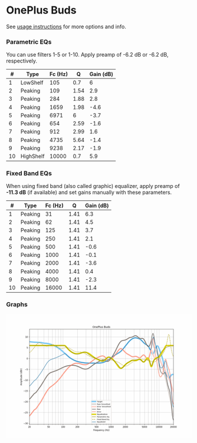 # OnePlus Buds
See [usage instructions](https://github.com/jaakkopasanen/AutoEq#usage) for more options and info.

### Parametric EQs
You can use filters 1-5 or 1-10. Apply preamp of -6.2 dB or -6.2 dB, respectively.

|   # | Type      |   Fc (Hz) |    Q |   Gain (dB) |
|-----|-----------|-----------|------|-------------|
|   1 | LowShelf  |       105 | 0.7  |         6   |
|   2 | Peaking   |       109 | 1.54 |         2.9 |
|   3 | Peaking   |       284 | 1.88 |         2.8 |
|   4 | Peaking   |      1659 | 1.98 |        -4.6 |
|   5 | Peaking   |      6971 | 6    |        -3.7 |
|   6 | Peaking   |       654 | 2.59 |        -1.6 |
|   7 | Peaking   |       912 | 2.99 |         1.6 |
|   8 | Peaking   |      4735 | 5.64 |        -1.4 |
|   9 | Peaking   |      9238 | 2.17 |        -1.9 |
|  10 | HighShelf |     10000 | 0.7  |         5.9 |

### Fixed Band EQs
When using fixed band (also called graphic) equalizer, apply preamp of **-11.3 dB** (if available) and set gains manually with these parameters.

|   # | Type    |   Fc (Hz) |    Q |   Gain (dB) |
|-----|---------|-----------|------|-------------|
|   1 | Peaking |        31 | 1.41 |         6.3 |
|   2 | Peaking |        62 | 1.41 |         4.5 |
|   3 | Peaking |       125 | 1.41 |         3.7 |
|   4 | Peaking |       250 | 1.41 |         2.1 |
|   5 | Peaking |       500 | 1.41 |        -0.6 |
|   6 | Peaking |      1000 | 1.41 |        -0.1 |
|   7 | Peaking |      2000 | 1.41 |        -3.6 |
|   8 | Peaking |      4000 | 1.41 |         0.4 |
|   9 | Peaking |      8000 | 1.41 |        -2.3 |
|  10 | Peaking |     16000 | 1.41 |        11.4 |

### Graphs
![](./OnePlus%20Buds.png)
